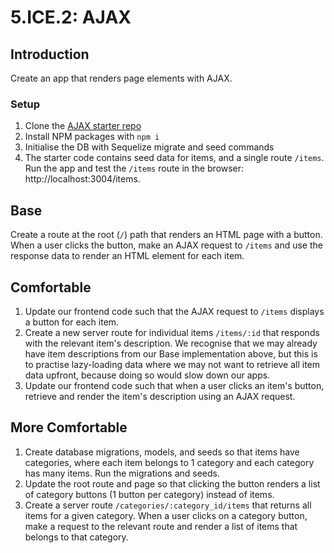 # 5.ICE.2: AJAX

## Introduction

Create an app that renders page elements with AJAX.

### Setup

1. Clone the [AJAX starter repo](https://github.com/rocketacademy/ajax-swe1)
2. Install NPM packages with `npm i`
3. Initialise the DB with Sequelize migrate and seed commands
4. The starter code contains seed data for items, and a single route `/items`. Run the app and test the `/items` route in the browser: http://localhost:3004/items.

## Base

Create a route at the root \(`/`\) path that renders an HTML page with a button. When a user clicks the button, make an AJAX request to `/items` and use the response data to render an HTML element for each item.

## Comfortable

1. Update our frontend code such that the AJAX request to `/items` displays a button for each item.
2. Create a new server route for individual items `/items/:id` that responds with the relevant item's description. We recognise that we may already have item descriptions from our Base implementation above, but this is to practise lazy-loading data where we may not want to retrieve all item data upfront, because doing so would slow down our apps.
3. Update our frontend code such that when a user clicks an item's button, retrieve and render the item's description using an AJAX request.

## More Comfortable

1. Create database migrations, models, and seeds so that items have categories, where each item belongs to 1 category and each category has many items. Run the migrations and seeds.
2. Update the root route and page so that clicking the button renders a list of category buttons \(1 button per category\) instead of items.
3. Create a server route `/categories/:category_id/items` that returns all items for a given category. When a user clicks on a category button, make a request to the relevant route and render a list of items that belongs to that category.

